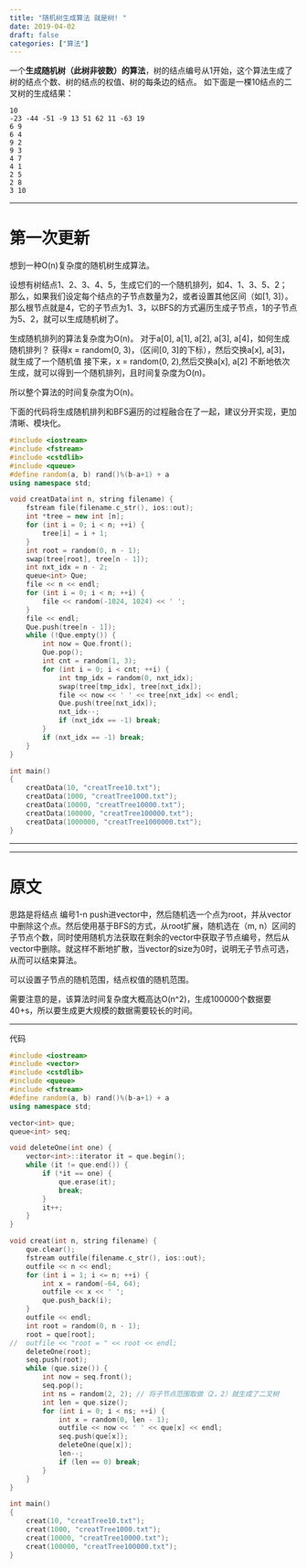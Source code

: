 ```yaml
---
title: "随机树生成算法 就是树! "
date: 2019-04-02
draft: false
categories: ["算法"]
---
```



一个**生成随机树（此树非彼数）的算法**，树的结点编号从1开始，这个算法生成了树的结点个数、树的结点的权值、树的每条边的结点。 
如下面是一棵10结点的二叉树的生成结果： 
```
10
-23 -44 -51 -9 13 51 62 11 -63 19 
6 9
6 4
9 2
9 3
4 7
4 1
2 5
2 8
3 10 
```

---
# 第一次更新

想到一种O(n)复杂度的随机树生成算法。

设想有树结点1、2、3、4、5，生成它们的一个随机排列，如4、1、3、5、2；
那么，如果我们设定每个结点的子节点数量为2，或者设置其他区间（如[1, 3]）。
那么根节点就是4，它的子节点为1、3，以BFS的方式遍历生成子节点，1的子节点为5、2，就可以生成随机树了。

生成随机排列的算法复杂度为O(n)。
对于a[0], a[1], a[2], a[3], a[4]，如何生成随机排列？
获得x = random(0, 3)，（区间[0, 3]的下标），然后交换a[x], a[3]，就生成了一个随机值
接下来，x = random(0, 2),然后交换a[x], a[2]
不断地依次生成，就可以得到一个随机排列，且时间复杂度为O(n)。

所以整个算法的时间复杂度为O(n)。

下面的代码将生成随机排列和BFS遍历的过程融合在了一起，建议分开实现，更加清晰、模块化。 

```cpp
#include <iostream>
#include <fstream>
#include <cstdlib>
#include <queue>
#define random(a, b) rand()%(b-a+1) + a
using namespace std;

void creatData(int n, string filename) {
	fstream file(filename.c_str(), ios::out);
	int *tree = new int [n];
	for (int i = 0; i < n; ++i) {
		tree[i] = i + 1;
	}
	int root = random(0, n - 1);
	swap(tree[root], tree[n - 1]);
	int nxt_idx = n - 2;
	queue<int> Que;
	file << n << endl;
	for (int i = 0; i < n; ++i) {
		file << random(-1024, 1024) << ' ';
	}
	file << endl;
	Que.push(tree[n - 1]);
	while (!Que.empty()) {
		int now = Que.front();
		Que.pop();
		int cnt = random(1, 3);
		for (int i = 0; i < cnt; ++i) {
			int tmp_idx = random(0, nxt_idx); 
			swap(tree[tmp_idx], tree[nxt_idx]);
			file << now << ' ' << tree[nxt_idx] << endl;
			Que.push(tree[nxt_idx]);
			nxt_idx--;
			if (nxt_idx == -1) break;
		}
		if (nxt_idx == -1) break;
	}
}

int main()
{
	creatData(10, "creatTree10.txt");
	creatData(1000, "creatTree1000.txt");
	creatData(10000, "creatTree10000.txt");
	creatData(100000, "creatTree100000.txt");
	creatData(1000000, "creatTree1000000.txt");
}
```

---
---
# 原文

思路是将结点
编号1-n push进vector中，然后随机选一个点为root，并从vector中删除这个点。然后使用基于BFS的方式，从root扩展，随机选在（m, n）区间的子节点个数，同时使用随机方法获取在剩余的vector中获取子节点编号，然后从vector中删除。就这样不断地扩散，当vector的size为0时，说明无子节点可选，从而可以结束算法。

可以设置子节点的随机范围，结点权值的随机范围。

需要注意的是，该算法时间复杂度大概高达O(n^2)，生成100000个数据要40+s，所以要生成更大规模的数据需要较长的时间。

---

代码

```cpp
#include <iostream>
#include <vector>
#include <cstdlib>
#include <queue> 
#include <fstream>
#define random(a, b) rand()%(b-a+1) + a
using namespace std;

vector<int> que;
queue<int> seq;

void deleteOne(int one) {
	vector<int>::iterator it = que.begin();
	while (it != que.end()) {
		if (*it == one) {
			que.erase(it);
			break;
		}
		it++;
	}
}

void creat(int n, string filename) {
	que.clear();
	fstream outfile(filename.c_str(), ios::out);
	outfile << n << endl;
	for (int i = 1; i <= n; ++i) {
		int x = random(-64, 64);
		outfile << x << ' ';
		que.push_back(i);
	}
	outfile << endl;
	int root = random(0, n - 1);
	root = que[root];
//	outfile << "root = " << root << endl;
	deleteOne(root);
	seq.push(root);
	while (que.size()) {
		int now = seq.front();
		seq.pop();
		int ns = random(2, 2); // 将子节点范围取做（2，2）就生成了二叉树 
		int len = que.size();
		for (int i = 0; i < ns; ++i) {
			int x = random(0, len - 1);
			outfile << now << ' ' << que[x] << endl;
			seq.push(que[x]);
			deleteOne(que[x]);
			len--;
			if (len == 0) break;
		}
	}
}

int main()
{
	creat(10, "creatTree10.txt");
	creat(1000, "creatTree1000.txt");
	creat(10000, "creatTree10000.txt");
	creat(100000, "creatTree100000.txt");
}
```
